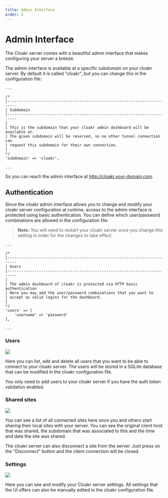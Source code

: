 ```yaml
---
title: Admin Interface
order: 3
---
```


# Admin Interface

The Cloakr server comes with a beautiful admin interface that makes configuring your server a breeze.

The admin interface is available at a specific subdomain on your cloakr server. By default it is called "cloakr", but you can change this in the configuration file:

```
...

/*
|--------------------------------------------------------------------------
| Subdomain
|--------------------------------------------------------------------------
|
| This is the subdomain that your cloakr admin dashboard will be available at.
| The given subdomain will be reserved, so no other tunnel connection can
| request this subdomain for their own connection.
|
*/
'subdomain' => 'cloakr',

...
```

So you can reach the admin interface at http://cloakr.your-domain.com.

## Authentication

Since the cloakr admin interface allows you to change and modify your cloakr server configuration at runtime, access to the admin interface is protected using basic authentication.
You can define which user/password combinations are allowed in the configuration file:

> **Note:** You will need to restart your cloakr server once you change this setting in order for the changes to take effect.

```
...

/*
|--------------------------------------------------------------------------
| Users
|--------------------------------------------------------------------------
|
| The admin dashboard of cloakr is protected via HTTP basic authentication
| Here you may add the user/password combinations that you want to
| accept as valid logins for the dashboard.
|
*/
'users' => [
    'username' => 'password'
],

...
```

### Users

![](/img/cloakr_users.png)

Here you can list, add and delete all users that you want to be able to connect to your cloakr server. 
The users will be stored in a SQLite database that can be modified in the cloakr configuration file.

You only need to add users to your cloakr server if you have the auth token validation enabled.

### Shared sites

![](/img/cloakr_admin.png)

You can see a list of all connected sites here once you and others start sharing their local sites with your server.
You can see the original client host that was shared, the subdomain that was associated to this and the time and date the site was shared.

The cloakr server can also disconnect a site from the server. Just press on the "Disconnect" button and the client connection will be closed.

### Settings

![](/img/cloakr_settings.png)

Here you can see and modify your Cloakr server settings. All settings that the UI offers can also be manually edited in the cloakr configuration file.

